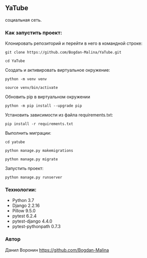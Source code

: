 ## YaTube 
социальная сеть.

### Как запустить проект:

Клонировать репозиторий и перейти в него в командной строке:

```
git clone https://github.com/Bogdan-Malina/YaTube.git
```

```
cd YaTube
```

Cоздать и активировать виртуальное окружение:

```
python -m venv venv
```

```
source venv/bin/activate
```

Обновить pip в виртуальном окружении
```
python -m pip install --upgrade pip
```

Установить зависимости из файла requirements.txt:
```
pip install -r requirements.txt
```

Выполнить миграции:
```
cd yatube
```
```
python manage.py makemigrations
```
```
python manage.py migrate
```

Запустить проект:

```
python manage.py runserver
```

### Технологии:
- Python 3.7
- Django 2.2.16
- Pillow 9.5.0
- pytest 6.2.4
- pytest-django 4.4.0
- pytest-pythonpath 0.7.3

### Автор
Данил Воронин https://github.com/Bogdan-Malina


